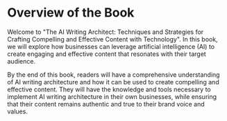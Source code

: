 Overview of the Book
=============================================

Welcome to "The AI Writing Architect: Techniques and Strategies for Crafting Compelling and Effective Content with Technology". In this book, we will explore how businesses can leverage artificial intelligence (AI) to create engaging and effective content that resonates with their target audience.

By the end of this book, readers will have a comprehensive understanding of AI writing architecture and how it can be used to create compelling and effective content. They will have the knowledge and tools necessary to implement AI writing architecture in their own businesses, while ensuring that their content remains authentic and true to their brand voice and values.


